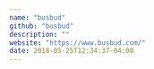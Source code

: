 ```yaml
---
name: "busbud"
github: "busbud"
description: ""
website: "https://www.busbud.com/"
date: 2018-05-25T12:34:37-04:00
---
```

